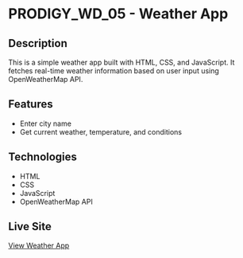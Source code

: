 # PRODIGY_WD_05 - Weather App

## Description
This is a simple weather app built with HTML, CSS, and JavaScript. It fetches real-time weather information based on user input using OpenWeatherMap API.

## Features
- Enter city name
- Get current weather, temperature, and conditions

## Technologies
- HTML
- CSS
- JavaScript
- OpenWeatherMap API

## Live Site
[View Weather App](https://krishnakanta-biswal.github.io/PRODIGY_WD_05/)
